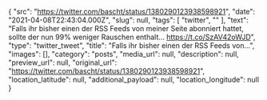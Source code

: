 {
  "src": "https://twitter.com/bascht/status/1380290123938598921",
  "date": "2021-04-08T22:43:04.000Z",
  "slug": null,
  "tags": [
    "twitter",
    ""
  ],
  "text": "Falls ihr bisher einen der RSS Feeds von meiner Seite abonniert hattet, sollte der nun 99% weniger Rauschen enthalt… https://t.co/SzAV42oWJD",
  "type": "twitter_tweet",
  "title": "Falls ihr bisher einen der RSS Feeds von…",
  "images": [],
  "category": "posts",
  "media_url": null,
  "description": null,
  "preview_url": null,
  "original_url": "https://twitter.com/bascht/status/1380290123938598921",
  "location_latitude": null,
  "additional_payload": null,
  "location_longitude": null
}